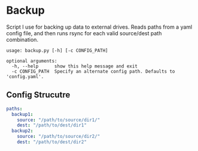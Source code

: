 # Backup

Script I use for backing up data to external drives.
Reads paths from a yaml config file, and then runs rsync for each valid source/dest path combination.

```
usage: backup.py [-h] [-c CONFIG_PATH]

optional arguments:
  -h, --help      show this help message and exit
  -c CONFIG_PATH  Specify an alternate config path. Defaults to 'config.yaml'.
```

## Config Strucutre
```yaml
paths:
  backup1:
    source: "/path/to/source/dir1/"
    dest: "/path/to/dest/dir1"
  backup2:
    source: "/path/to/source/dir2/"
    dest: "/path/to/dest/dir2"
```
